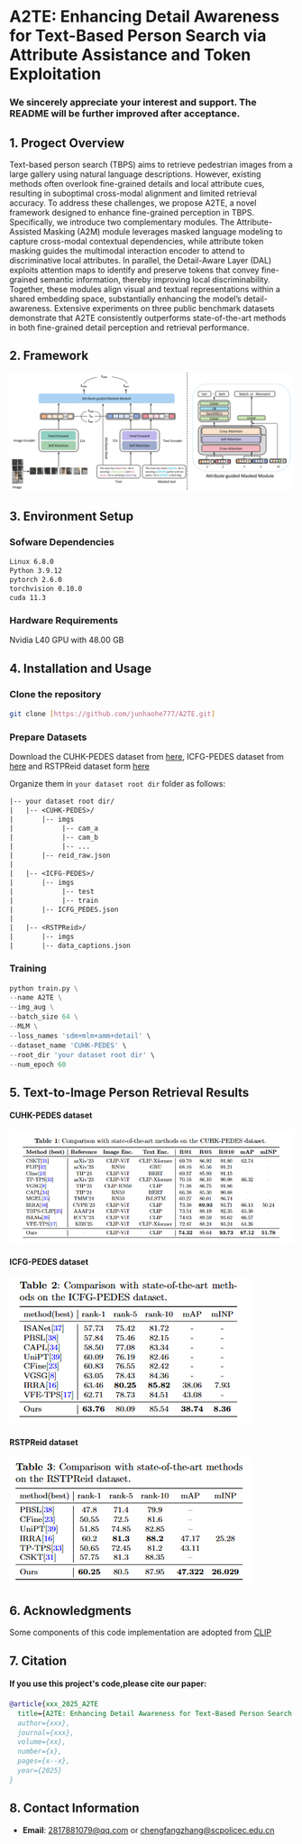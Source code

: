 # A2TE: Enhancing Detail Awareness for Text-Based Person Search via Attribute Assistance and Token Exploitation
### We sincerely appreciate your interest and support. The README will be further improved after acceptance.
## 1. Progect Overview
Text-based person search (TBPS) aims to retrieve pedestrian images from a large gallery using natural language descriptions. However, existing methods often overlook fine-grained details and local attribute cues, resulting in suboptimal cross-modal alignment and limited retrieval accuracy. To address these challenges, we propose A2TE, a novel framework designed to enhance fine-grained perception in TBPS. Specifically, we introduce two complementary modules. The Attribute-Assisted Masking (A2M) module leverages masked language modeling to capture cross-modal contextual dependencies, while attribute token masking guides the multimodal interaction encoder to attend to discriminative local attributes. In parallel, the Detail-Aware Layer (DAL) exploits attention maps to identify and preserve tokens that convey fine-grained semantic information, thereby improving local discriminability. Together, these modules align visual and textual representations within a shared embedding space, substantially enhancing the model’s detail-awareness. Extensive experiments on three public benchmark datasets demonstrate that A2TE consistently outperforms state-of-the-art methods in both fine-grained detail perception and retrieval performance.
## 2. Framework
![示例图片](image/framework.jpg)
## 3. Environment Setup
### Sofware Dependencies
```
Linux 6.8.0
Python 3.9.12
pytorch 2.6.0
torchvision 0.10.0
cuda 11.3
```
### Hardware Requirements
Nvidia L40 GPU with 48.00 GB
## 4. Installation and Usage
### Clone the repository
```bash
git clone [https://github.com/junhaohe777/A2TE.git]
```
### Prepare Datasets
Download the CUHK-PEDES dataset from [here](https://github.com/ShuangLI59/Person-Search-with-Natural-Language-Description), ICFG-PEDES dataset from [here](https://github.com/zifyloo/SSAN) and RSTPReid dataset form [here](https://github.com/NjtechCVLab/RSTPReid-Dataset)

Organize them in `your dataset root dir` folder as follows:
```
|-- your dataset root dir/
|   |-- <CUHK-PEDES>/
|       |-- imgs
|            |-- cam_a
|            |-- cam_b
|            |-- ...
|       |-- reid_raw.json
|
|   |-- <ICFG-PEDES>/
|       |-- imgs
|            |-- test
|            |-- train 
|       |-- ICFG_PEDES.json
|
|   |-- <RSTPReid>/
|       |-- imgs
|       |-- data_captions.json
```
### Training

```python
python train.py \
--name A2TE \
--img_aug \
--batch_size 64 \
--MLM \
--loss_names 'sdm+mlm+amm+detail' \
--dataset_name 'CUHK-PEDES' \
--root_dir 'your dataset root dir' \
--num_epoch 60
```

## 5. Text-to-Image Person Retrieval Results
#### CUHK-PEDES dataset
![示例图片](image/CUHK-PEDES.png)
#### ICFG-PEDES dataset
![示例图片](image/ICFG-PEDES.png)
#### RSTPReid dataset
![示例图片](image/RSTPReid.png)

## 6. Acknowledgments
Some components of this code implementation are adopted from [CLIP](https://github.com/openai/CLIP)

## 7. Citation
#### If you use this project's code,please cite our paper:
```bibtex
@article{xxx_2025_A2TE
  title={A2TE: Enhancing Detail Awareness for Text-Based Person Search via Attribute Assistance and Token Exploitation},
  author={xxx},
  journal={xxx},
  volume={xx},
  number={x},
  pages={x--x},
  year={2025}
}
```
## 8. Contact Information
- **Email**: 2817881079@qq.com or chengfangzhang@scpolicec.edu.cn
